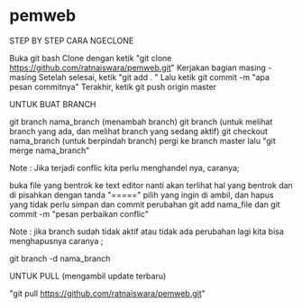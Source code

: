 # pemweb

STEP BY STEP CARA NGECLONE

Buka git bash
Clone dengan ketik "git clone https://github.com/ratnaiswara/pemweb.git"
Kerjakan bagian masing - masing
Setelah selesai, ketik "git add . "
Lalu ketik git commit -m "apa pesan commitnya"
Terakhir, ketik git push origin master

UNTUK BUAT BRANCH

git branch nama_branch (menambah branch)
git branch (untuk melihat branch yang ada, dan melihat branch yang sedang aktif)
git checkout nama_branch (untuk berpindah branch)
pergi ke branch master lalu "git merge nama_branch"

Note : Jika terjadi conflic kita perlu menghandel nya, caranya;

buka file yang bentrok ke text editor
nanti akan terlihat hal yang bentrok dan di pisahkan dengan tanda "====="
pilih yang ingin di ambil, dan hapus yang tidak perlu
simpan dan commit perubahan git add nama_file dan git commit -m "pesan perbaikan conflic"

Note : jika branch sudah tidak aktif atau tidak ada perubahan lagi kita bisa menghapusnya caranya ;

git branch -d nama_branch

UNTUK PULL (mengambil update terbaru)

"git pull https://github.com/ratnaiswara/pemweb.git"
